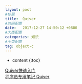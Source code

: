 ```yaml
---
layout: post
#标题
title:  Quiver
#时间配置
date:   2017-12-27 14:50:12 +0800
#大类配置
categories: 知识
#小类配置
tag: object-c
---
```


* content
{:toc}

<a href="https://github.com/HappenApps/Quiver/wiki/Quiver快速入门" target="_blank">Quiver快速入门</a><br>
<a href="https://www.jianshu.com/p/b2d7d2e4a852" target="_blank">程序员专用笔记 Quiver</a><br>